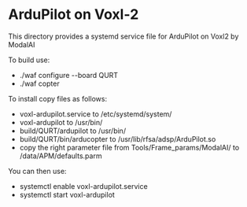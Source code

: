 # ArduPilot on Voxl-2

This directory provides a systemd service file for ArduPilot on Voxl2
by ModalAI

To build use:

 - ./waf configure --board QURT
 - ./waf copter

To install copy files as follows:

 - voxl-ardupilot.service to /etc/systemd/system/
 - voxl-ardupilot to /usr/bin/
 - build/QURT/ardupilot to /usr/bin/
 - build/QURT/bin/arducopter to /usr/lib/rfsa/adsp/ArduPilot.so
 - copy the right parameter file from Tools/Frame_params/ModalAI/ to /data/APM/defaults.parm

You can then use:

 - systemctl enable voxl-ardupilot.service
 - systemctl start voxl-ardupilot




